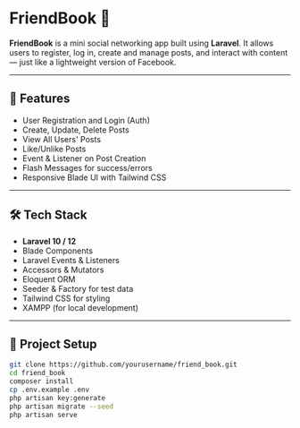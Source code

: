 # FriendBook 📘

**FriendBook** is a mini social networking app built using **Laravel**. It allows users to register, log in, create and manage posts, and interact with content — just like a lightweight version of Facebook.

---

## 🚀 Features

- User Registration and Login (Auth)
- Create, Update, Delete Posts
- View All Users' Posts
- Like/Unlike Posts
- Event & Listener on Post Creation
- Flash Messages for success/errors
- Responsive Blade UI with Tailwind CSS

---

## 🛠 Tech Stack

- **Laravel 10 / 12**
- Blade Components
- Laravel Events & Listeners
- Accessors & Mutators
- Eloquent ORM
- Seeder & Factory for test data
- Tailwind CSS for styling
- XAMPP (for local development)

---

## 📂 Project Setup

```bash
git clone https://github.com/yourusername/friend_book.git
cd friend_book
composer install
cp .env.example .env
php artisan key:generate
php artisan migrate --seed
php artisan serve
